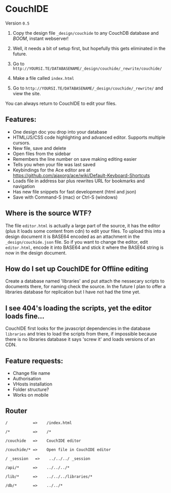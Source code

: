 CouchIDE
========
Version `0.5`

1. Copy the design file `_design/couchide` to any CouchDB database and *BOOM*, instant webserver!

2. Well, it needs a bit of setup first, but hopefully this gets eliminated in the future.

3. Go to `http://YOURSI.TE/DATABASENAME/_design/couchide/_rewrite/couchide/`

4. Make a file called `index.html`

5. Go to `http://YOURSI.TE/DATABASENAME/_design/couchide/_rewrite/` and view the site.

You can always return to CouchIDE to edit your files.

Features:
-------------
- One design doc you drop into your database
- HTML/JS/CSS code highlighting and advanced editor. Supports multiple cursors.
- New file, save and delete
- Open files from the sidebar
- Remembers the line number on save making editing easier
- Tells you when your file was last saved
- Keybindings for the Ace editor are at 
  https://github.com/ajaxorg/ace/wiki/Default-Keyboard-Shortcuts
- Loads file in address bar plus rewrites URL for bookmarks and navigation
- Has new file snippets for fast development (html and json)
- Save with Command-S (mac) or Ctrl-S (windows)

Where is the source WTF?
-------------
The file `editor.html` is actually a large part of the source, it has the editor
(plus it loads some content from cdn) to edit your files. To upload this into a 
design document it is BASE64 encoded as an attachment in the 
`_design/couchide.json` file. So if you want to change the editor, edit 
`editor.html`, encode it into BASE64 and stick it where the BASE64 string is now
in the design document.

How do I set up CouchIDE for Offline editing
-------------
Create a database named 'libraries' and put attach the nessecary scripts to
documents there, for naming check the source. In the future I plan to offer a
libraries database for replication but I have not had the time yet.

I see 404's loading the scripts, yet the editor loads fine...
-------------
CouchIDE first looks for the javascript dependencies in the database `libraries`
and tries to load the scripts from there, if impossible because there is no 
libraries database it says 'screw it' and loads versions of an CDN.

Feature requests:
-------------
- Change file name
- Authorisation
- VHosts installation
- Folder structure?
- Works on mobile

Router
-------------
`/           =>    /index.html`

`/*          =>    /*`

`/couchide   =>    CouchIDE editor`

`/couchide/* =>    Open file in CouchIDE editor`

`/ _session   =>    ../../../ _session`

`/api/*      =>    ../../../*`

`/lib/*      =>    ../../../libraries/*`

`/db/*       =>    ../../*`
